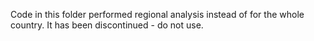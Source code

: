 Code in this folder performed regional analysis instead of for the whole country. It has been discontinued - do not use.
